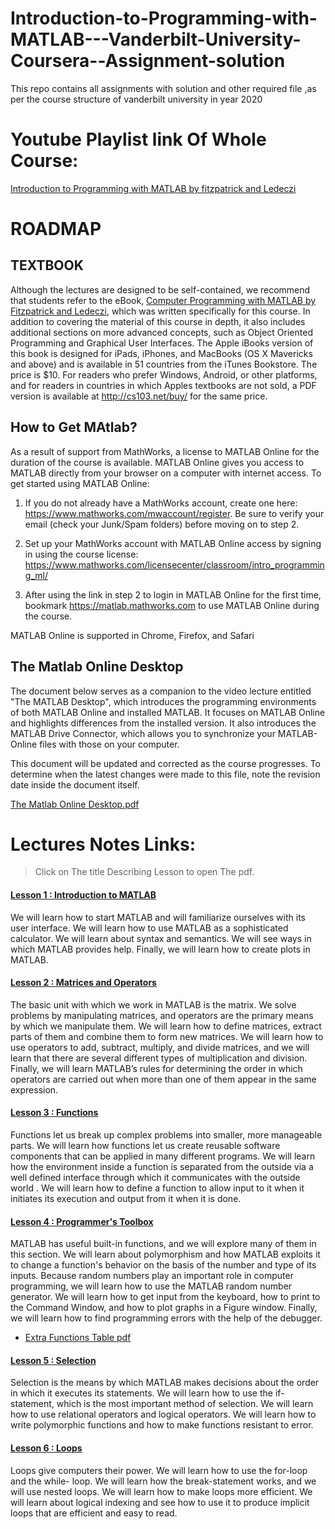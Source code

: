 # Introduction-to-Programming-with-MATLAB---Vanderbilt-University-Coursera--Assignment-solution
This repo contains all assignments with solution and other required file ,as per the course structure of vanderbilt university in year 2020  

# Youtube Playlist link Of Whole Course: 
[Introduction to Programming with MATLAB by fitzpatrick and Ledeczi](https://www.youtube.com/playlist?list=PLYdXvSx87cgRJfv6gZl7GjAs0GNvyg-uS)


# ROADMAP  

## TEXTBOOK 
 Although the lectures are designed to be self-contained, we recommend that students refer to the eBook, [Computer Programming with MATLAB by Fitzpatrick and Ledeczi](Resources/COMPUTER_PROGRAMMING_with_MATLAB.pdf), which was written specifically for this course. In addition to covering the material of this course in depth, it also includes additional sections on more advanced concepts, such as Object Oriented Programming and Graphical User Interfaces. The Apple iBooks version of this book is designed for iPads, iPhones, and MacBooks (OS X Mavericks and above) and is available in 51 countries from the iTunes Bookstore. The price is $10. For readers who prefer Windows, Android, or other platforms, and for readers in countries in which Apples textbooks are not sold, a PDF version is available at http://cs103.net/buy/ for the same price.  

## How to Get MAtlab?  
As a result of support from MathWorks, a license to MATLAB Online for the duration of the course is available. MATLAB Online gives you access to MATLAB directly from your browser on a computer with internet access. To get started using MATLAB Online:  

1. If you do not already have a MathWorks account, create one here: https://www.mathworks.com/mwaccount/register. Be sure to verify your email (check your Junk/Spam folders) before moving on to step 2.  

2. Set up your MathWorks account with MATLAB Online access by signing in using the course license: https://www.mathworks.com/licensecenter/classroom/intro_programming_ml/  

3. After using the link in step 2 to login in MATLAB Online for the first time, bookmark https://matlab.mathworks.com to use MATLAB Online during the course.  

MATLAB Online is supported in Chrome, Firefox, and Safari  


## The Matlab Online Desktop  
The document below serves as a companion to the video lecture entitled "The MATLAB Desktop", which introduces the programming environments of both MATLAB Online and installed MATLAB. It focuses on MATLAB Online and highlights differences from the installed version. It also introduces the MATLAB Drive Connector, which allows you to synchronize your MATLAB-Online files with those on your computer.  

This document will be updated and corrected as the course progresses. To determine when the latest changes were made to this file, note the revision date inside the document itself.  

[The Matlab Online Desktop.pdf ](https://d3c33hcgiwev3.cloudfront.net/EW_L5F65Eeis5xIxUa1x0A_11bc64805eb911e89106e53bbade48a7_The-Matlab-Online-Desktop.pdf?Expires=1600560000&Signature=TOhb9eSGgNOAD7-pWpPbUzyg9nFNgN8KeUBQxo5P4N-OJGm-nqFpCl1g-ZL5a9y1uGueWgsFJcrPZiYA-qtGrIN2kJM0fNvAcELezkeOJZuQQWRblNY5QLMXQQajvkrUeaeClUrRURTNAg4Ob057JVV0OoGBTyc45DjmEJyzel4_&Key-Pair-Id=APKAJLTNE6QMUY6HBC5A)  

# Lectures Notes Links:  
> Click on The title Describing Lesson to open The pdf.  
#### [Lesson 1 : Introduction to MATLAB](https://d3c33hcgiwev3.cloudfront.net/_ae74d38a0af3b8bc6e11fa1658159225_Lesson-1.pdf?Expires=1600560000&Signature=d7O5PggFXKXf1mdjXpabiK0FpaNzekeXhk~lkWKFiGJkqcrALskhXX7UhH8NSAVvhrqP7Kwvxs0aWoI2FzCghxW-BJSEVqSvcQnY7-GaNBX8T5rdzAE27qgFFzA1R-MzifTFwYO-MYTq36NcmLDaaF7ynC1wn8~4lZZ67vS8YVw_&Key-Pair-Id=APKAJLTNE6QMUY6HBC5A) 
We will learn how to start MATLAB and will familiarize ourselves with its user interface. We will learn how to use MATLAB as a sophisticated calculator. We will learn about syntax and semantics. We will see ways in which MATLAB provides help. Finally, we will learn how to create plots in MATLAB.  

#### [Lesson 2 : Matrices and Operators](https://d3c33hcgiwev3.cloudfront.net/_b04ec88b7f78855cebdcb88dcae39bf4_Lesson-2.pdf?Expires=1600560000&Signature=N1ubHrYq5UK22Mk6dN-gCjd8OtkLzHFXJWJK27MhJFZnIcI6oSE--M6KGSMDnHjFiyDwId0YXyQo~8S83k7uCQtksROzXs3clkYHKaxKsVjZRhL0Ea6OxSEV~Ee-Mb4kSsZulh-r6RKhxkIsSFKk~GCQx8kw92bQK9NH6FJWgb4_&Key-Pair-Id=APKAJLTNE6QMUY6HBC5A)  
The basic unit with which we work in MATLAB is the matrix. We solve problems by manipulating matrices, and operators are the primary means by which we manipulate them. We will learn how to define matrices, extract parts of them and combine them to form new matrices. We will learn how to use operators to add, subtract, multiply, and divide matrices, and we will learn that there are several different types of multiplication and division. Finally, we will learn MATLAB’s rules for determining the order in which operators are carried out when more than one of them appear in the same expression.

#### [Lesson 3 : Functions](https://d3c33hcgiwev3.cloudfront.net/_8fed662f50428a0b9efa89236eeb0974_Lesson-3.pdf?Expires=1600560000&Signature=MTaVR2W5i9bbKyP5IwzrFAcCBc~IZsrrBozW7o3p0-JuxZxvJa7A1HOvxo3XqTNUbljtvDvDEYqhuIYPkDWMxp~pf0oZwc1FHYNyef--GMPEX5QKy~q6g~qRArTwdWt3HU57tQ2yunmMKeNbPpXrMmLoWooHvGrIk5fyjzq7MMg_&Key-Pair-Id=APKAJLTNE6QMUY6HBC5A)  
Functions let us break up complex problems into smaller, more manageable parts. We will learn how functions let us create reusable software components that can be applied in many different programs. We will learn how the environment inside a function is separated from the outside via a well defined interface through which it communicates with the outside world . We will learn how to define a function to allow input to it when it initiates its execution and output from it when it is done.    

#### [Lesson 4 : Programmer's Toolbox](https://d3c33hcgiwev3.cloudfront.net/_50a433674d67da508ae4ea1cf86c598b_Lesson-4.pdf?Expires=1600560000&Signature=Bwde-3nD2fqqPuXzq5znPpva7rJYVVQr1XGW9Vl0~PtYTzNk~Ced8LxtA5hb~qKmaSbOttRiN5zPJJbTpeuuTrZjwv1RbRvrQW3DObB6dmlPWXkUvAenpwdeAk0yrGYc7RqvG5eewyOh~96BbQrxrxkpx5jUbKrV4VW95P-vN9s_&Key-Pair-Id=APKAJLTNE6QMUY6HBC5A)
MATLAB has useful built-in functions, and we will explore many of them in this section. We will learn about polymorphism and how MATLAB exploits it to change a function's behavior on the basis of the number and type of its inputs. Because random numbers play an important role in computer programming, we will learn how to use the MATLAB random number generator. We will learn how to get input from the keyboard, how to print to the Command Window, and how to plot graphs in a Figure window. Finally, we will learn how to find programming errors with the help of the debugger.  
* [Extra Functions Table pdf](https://d3c33hcgiwev3.cloudfront.net/_f83a30b01fc6be255568a8b9865859b8_Function-tables.pdf?Expires=1600560000&Signature=ga9LxPronTxL5VMfJsUjpRHIde6QxvH0aYIy8MPF6MTE0ka-YAd6JCxs0ALi4TfgNwm03vKh7vZ7NfZWssSDXmyXa9Xg0rNv6UxWwTOO9gVXEuudtGbVa-2R~v77TXHmucPbQ~JHYM6XiYiR8NBORNryPW2K0V99tgRWYia6NAA_&Key-Pair-Id=APKAJLTNE6QMUY6HBC5A)   

#### [Lesson 5 : Selection](https://d3c33hcgiwev3.cloudfront.net/_9a8e0a2d1133071639d3763a6c0f6b86_Lesson-5.pdf?Expires=1600560000&Signature=IRYwwXs3dillZAtyDyh69yxEnSOS1PQ-oZkBQK1XKO4344k33PF7Jxsoa9TV6SdIFKYuhHqEEmbB-2jObQx~3AI0NQh25YkNHVVOjQl35~QceZLRZkvgMNELGM-4hftB0i34cY31v-odYq2A2epzkmfQo~iTNYP9Z-xwyzwS-x8_&Key-Pair-Id=APKAJLTNE6QMUY6HBC5A)  
Selection is the means by which MATLAB makes decisions about the order in which it executes its statements. We will learn how to use the if-statement, which is the most important method of selection. We will learn how to use relational operators and logical operators. We will learn how to write polymorphic functions and how to make functions resistant to error.  

#### [Lesson 6 : Loops](https://d3c33hcgiwev3.cloudfront.net/_f032402efbabca732d1731b3e749dafb_Lesson-6.pdf?Expires=1600560000&Signature=FgbfihtaD1RfJ47ZxT5Jk5x1yaNP-htpQJLiI6LsJ0ip7R3xSymi6iGuFgclFjGZkjgQmhFTDd2CDSH7Y-iHTwgp07qJIOy8nTyM8PU9nXzYwsu71ugsDDqLbgWFAQnRpGR2v8ULFf6PGZzcM~bfNca1MKeOJxw6qscp6xOou7I_&Key-Pair-Id=APKAJLTNE6QMUY6HBC5A)   
Loops give computers their power. We will learn how to use the for-loop and the while- loop. We will learn how the break-statement works, and we will use nested loops. We will learn how to make loops more efficient. We will learn about logical indexing and see how to use it to produce implicit loops that are efficient and easy to read.  
